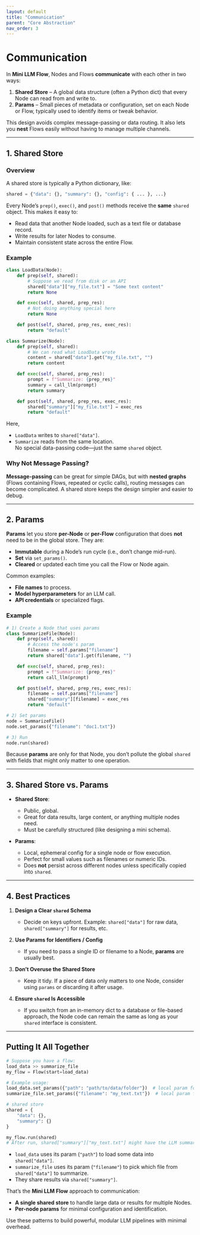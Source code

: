 ```yaml
---
layout: default
title: "Communication"
parent: "Core Abstraction"
nav_order: 3
---
```


# Communication

In **Mini LLM Flow**, Nodes and Flows **communicate** with each other in two ways:

1. **Shared Store** – A global data structure (often a Python dict) that every Node can read from and write to.
2. **Params** – Small pieces of metadata or configuration, set on each Node or Flow, typically used to identify items or tweak behavior.

This design avoids complex message-passing or data routing. It also lets you **nest** Flows easily without having to manage multiple channels.

---

## 1. Shared Store

### Overview

A shared store is typically a Python dictionary, like:
```python
shared = {"data": {}, "summary": {}, "config": { ... }, ...}
```

Every Node’s `prep()`, `exec()`, and `post()` methods receive the **same** `shared` object. This makes it easy to:
- Read data that another Node loaded, such as a text file or database record.
- Write results for later Nodes to consume.
- Maintain consistent state across the entire Flow.

### Example

```python
class LoadData(Node):
    def prep(self, shared):
        # Suppose we read from disk or an API
        shared["data"]["my_file.txt"] = "Some text content"
        return None

    def exec(self, shared, prep_res):
        # Not doing anything special here
        return None

    def post(self, shared, prep_res, exec_res):
        return "default"

class Summarize(Node):
    def prep(self, shared):
        # We can read what LoadData wrote
        content = shared["data"].get("my_file.txt", "")
        return content

    def exec(self, shared, prep_res):
        prompt = f"Summarize: {prep_res}"
        summary = call_llm(prompt)
        return summary

    def post(self, shared, prep_res, exec_res):
        shared["summary"]["my_file.txt"] = exec_res
        return "default"
```

Here,
- `LoadData` writes to `shared["data"]`.
- `Summarize` reads from the same location.  
No special data-passing code—just the same `shared` object.

### Why Not Message Passing?

**Message-passing** can be great for simple DAGs, but with **nested graphs** (Flows containing Flows, repeated or cyclic calls), routing messages can become complicated. A shared store keeps the design simpler and easier to debug.

---

## 2. Params

**Params** let you store **per-Node** or **per-Flow** configuration that does **not** need to be in the global store. They are:
- **Immutable** during a Node’s run cycle (i.e., don’t change mid-run).
- **Set** via `set_params()`.
- **Cleared** or updated each time you call the Flow or Node again.

Common examples:
- **File names** to process.
- **Model hyperparameters** for an LLM call.
- **API credentials** or specialized flags.

### Example

```python
# 1) Create a Node that uses params
class SummarizeFile(Node):
    def prep(self, shared):
        # Access the node's param
        filename = self.params["filename"]
        return shared["data"].get(filename, "")

    def exec(self, shared, prep_res):
        prompt = f"Summarize: {prep_res}"
        return call_llm(prompt)

    def post(self, shared, prep_res, exec_res):
        filename = self.params["filename"]
        shared["summary"][filename] = exec_res
        return "default"

# 2) Set params
node = SummarizeFile()
node.set_params({"filename": "doc1.txt"})

# 3) Run
node.run(shared)
```

Because **params** are only for that Node, you don’t pollute the global `shared` with fields that might only matter to one operation.

---

## 3. Shared Store vs. Params

- **Shared Store**: 
  - Public, global. 
  - Great for data results, large content, or anything multiple nodes need.
  - Must be carefully structured (like designing a mini schema).

- **Params**:
  - Local, ephemeral config for a single node or flow execution.
  - Perfect for small values such as filenames or numeric IDs.
  - Does **not** persist across different nodes unless specifically copied into `shared`.

---

## 4. Best Practices

1. **Design a Clear `shared` Schema**  
   - Decide on keys upfront. Example: `shared["data"]` for raw data, `shared["summary"]` for results, etc.

2. **Use Params for Identifiers / Config**  
   - If you need to pass a single ID or filename to a Node, **params** are usually best.

3. **Don’t Overuse the Shared Store**  
   - Keep it tidy. If a piece of data only matters to one Node, consider using `params` or discarding it after usage.

4. **Ensure `shared` Is Accessible**  
   - If you switch from an in-memory dict to a database or file-based approach, the Node code can remain the same as long as your `shared` interface is consistent.

---

## Putting It All Together

```python
# Suppose you have a flow:
load_data >> summarize_file
my_flow = Flow(start=load_data)

# Example usage:
load_data.set_params({"path": "path/to/data/folder"})  # local param for load_data
summarize_file.set_params({"filename": "my_text.txt"})  # local param for summarize_file

# shared store
shared = {
    "data": {},
    "summary": {}
}

my_flow.run(shared)
# After run, shared["summary"]["my_text.txt"] might have the LLM summary
```

- `load_data` uses its param (`"path"`) to load some data into `shared["data"]`.
- `summarize_file` uses its param (`"filename"`) to pick which file from `shared["data"]` to summarize.
- They share results via `shared["summary"]`.

That’s the **Mini LLM Flow** approach to communication:  
- **A single shared store** to handle large data or results for multiple Nodes.  
- **Per-node params** for minimal configuration and identification.

Use these patterns to build powerful, modular LLM pipelines with minimal overhead.
